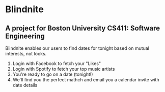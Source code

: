 # Blindnite
## A project for Boston University CS411: Software Engineering

Blindnite enables our users to find dates for tonight based on mutual interests, not looks.

1. Login with Facebook to fetch your "Likes"
2. Login with Spotify to fetch your top music artists
3. You're ready to go on a date (tonight!)
4. We'll find you the perfect mathch and email you a calendar invite with date details
